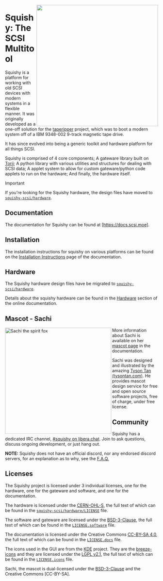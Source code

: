 [<img src="https://raw.githubusercontent.com/squishy-scsi/squishy/main/contrib/img/sachi/electrichearts_20220323A_sachi_trans.png" align="right" width="400"/>](https://docs.scsi.moe/mascot.html)
# Squishy: The SCSI Multitool

Squishy is a platform for working with old SCSI devices with modern systems in a flexible manner. It was originally developed as a one-off solution for the [taperipper] project, which was to boot a modern system off of a IBM 9348-002 9-track magnetic tape drive.

It has since evolved into being a generic toolkit and hardware platform for all things SCSI.

Squishy is comprised of 4 core components; A gateware library built on [Torii]; A python library with various utilities and structures for dealing with SCSI data; A applet system to allow for custom gateware/python code applets to run on the hardware; And finally, the hardware itself.

> [!IMPORTANT]
> If you're looking for the Squishy hardware, the design files have moved to [`squishy-scsi/hardware`].

## Documentation

The documentation for Squishy can be found at [https://docs.scsi.moe].

## Installation

The installation instructions for squishy on various platforms can be found on the [Installation Instructions] page of the documentation.

## Hardware

The Squishy hardware design files have be migrated to [`squishy-scsi/hardware`].

Details about the squishy hardware can be found in the [Hardware] section of the online documentation.

## Mascot - Sachi

<img src="https://raw.githubusercontent.com/squishy-scsi/squishy/main/contrib/img/sachi/electrichearts_20211013A_sachi_trans_1024.png" align="left" width="350" alt="Sachi the spirit fox"/>

More information about Sachi is available on her [mascot page] in the documentation.

Sachi was designed and illustrated by the amazing [Tyson Tan (tysontan.com)]. He provides mascot design service for free and open source software projects, free of charge, under free license.

## Community

Squishy has a dedicated IRC channel, [#squishy on libera.chat]. Join to ask questions, discuss ongoing development, or just hang out.

**NOTE:** Squishy does not have an official discord, nor any endorsed discord servers, for an explanation as to why, see the [F.A.Q.]

## Licenses

The Squishy project is licensed under 3 individual licenses, one for the hardware, one for the gateware and software, and one for the documentation.

The hardware is licensed under the [CERN-OHL-S], the full text of which can be found in the [`squishy-scsi/hardware/LICENSE`] file.

The software and gateware are licensed under the [BSD-3-Clause], the full text of which can be found in the [`LICENSE.software`] file.

The documentation is licensed under the Creative Commons [CC-BY-SA 4.0], the full text of which can be found in the [`LICENSE.docs`] file.

The icons used in the GUI are from the [KDE] project. They are the [breeze-icons] and they are licensed under the [LGPL v2.1], the full text of which can be found in the [`LICENSE.icons`] file.

Sachi, the mascot is dual-licensed under the [BSD-3-Clause] and the Creative Commons [CC-BY-SA].

[taperipper]: https://lethalbit.net/projects/taperipper/
[Torii]: https://github.com/shrine-maiden-heavy-industries/torii-hdl
[https://docs.scsi.moe]: https://docs.scsi.moe
[Installation Instructions]: https://docs.scsi.moe/install.html
[`squishy-scsi/hardware`]: https://github.com/squishy-scsi/hardware
[Hardware]: https://docs.scsi.moe/hardware/index.html
[mascot page]: https://docs.scsi.moe/mascot.html
[Tyson Tan (tysontan.com)]: https://tysontan.com
[#squishy on libera.chat]: https://web.libera.chat/#squishy
[F.A.Q.]: https://docs.scsi.moe/faq.html
[CERN-OHL-S]: https://ohwr.org/cern_ohl_s_v2.txt
[`squishy-scsi/hardware/LICENSE`]: https://github.com/squishy-scsi/hardware/tree/main/LICENSE
[BSD-3-Clause]: https://spdx.org/licenses/BSD-3-Clause.html
[`LICENSE.software`]: https://github.com/squishy-scsi/squishy/tree/main/LICENSE.software
[CC-BY-SA 4.0]: https://creativecommons.org/licenses/by-sa/4.0/
[`LICENSE.docs`]: https://github.com/squishy-scsi/squishy/tree/main/LICENSE.docs
[KDE]: https://kde.org
[breeze-icons]: https://github.com/KDE/breeze-icons/
[LGPL v2.1]: https://spdx.org/licenses/LGPL-2.1-only.html
[`LICENSE.icons`]: https://github.com/squishy-scsi/squishy/tree/main/LICENSE.icons
